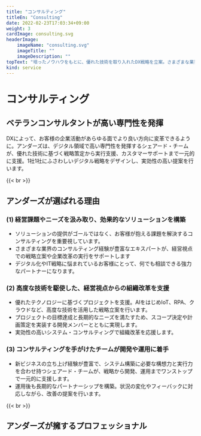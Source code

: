 ```yaml
---
title: "コンサルティング"
titleEn: "Consulting"
date: 2022-02-23T17:03:34+09:00
weight: 3
cardImage: consulting.svg
headerImage:
    imageName: "consulting.svg"
    imageTitle: ""
    imageDescription: ""
topText: "培ったノウハウをもとに、優れた技術を取り入れたDX戦略を立案。さまざまな業界で求められている先進的なデジタルシフトを支援します。"
kind: service
---
```


# コンサルティング　

## ベテランコンサルタントが高い専門性を発揮   　
DXによって、お客様の企業活動があらゆる面でより良い方向に変革できるように。アンダーズは、デジタル領域で高い専門性を発揮するシェアード・チームが、優れた技術に基づく戦略策定から実行支援、カスタマーサポートまで一元的に支援。1社1社にふさわしいデジタル戦略をデザインし、実効性の高い提案を行います。

{{< br >}}

## アンダーズが選ばれる理由　

### (1)	経営課題やニーズを汲み取り、効果的なソリューションを構築
* ソリューションの提供がゴールではなく、お客様が抱える課題を解決するコンサルティングを重要視しています。
* さまざまな業界のコンサルティング経験が豊富なエキスパートが、経営視点での戦略立案や企業改革の実行をサポートします
* デジタル化やIT戦略に悩まれているお客様にとって、何でも相談できる強力なパートナーになります。

### (2)	高度な技術を駆使した、経営視点からの組織改革を支援
* 優れたテクノロジーに基づくプロジェクトを支援。AIをはじめIoT、RPA、クラウドなど、高度な技術を活用した戦略立案を行います。
* プロジェクトの目標達成と長期的なニーズを満たすため、スコープ決定や計画策定を実装する開発メンバーとともに実現します。
* 実効性の高いシステム・コンサルティングで組織改革を応援します。

### (3)	コンサルティングを手がけたチームが開発や運用に着手　
* 新ビジネスの立ち上げ経験が豊富で、システム構築に必要な構想力と実行力を合わせ持つシェアード・チームが、戦略から開発、運用までワンストップで一元的に支援します。
* 運用後も長期的なパートナーシップを構築。状況の変化やフィーバックに対応しながら、改善の提案を行います。

{{< br >}}

## アンダーズが擁するプロフェッショナル
